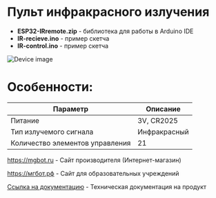 # Пульт инфракрасного излучения

- **ESP32-IRremote.zip** - библиотека для работы в Arduino IDE
- **IR-recieve.ino** - пример скетча
- **IR-control.ino** - пример скетча

![Device image](https://books.mgbot.ru/images/IR.PNG)

# Особенности:

| Параметр    | Описание |
| ----------- | -----------|
| Питание  |3V, CR2025|
| Тип излучемого сигнала | Инфракрасный|
|Количество элементов управления     | 21|

https://mgbot.ru  - Сайт производителя (Интернет-магазин)

https://мгбот.рф  - Сайт для образовательных учреждений

[Ссылка на документацию](https://books.mgbot.ru/devices/IR.pdf) - Техническая документация на продукт